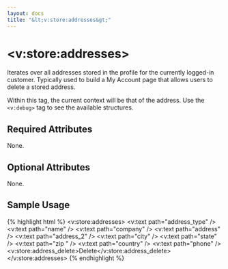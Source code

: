 ```yaml
---
layout: docs
title: "&lt;v:store:addresses&gt;"
---
```


# &lt;v:store:addresses&gt;

Iterates over all addresses stored in the profile for the currently
logged-in customer. Typically used to build a My Account page that
allows users to delete a stored address.

Within this tag, the current context will be that of the address. Use
the `<v:debug>` tag to see the available structures.

## Required Attributes

None.

## Optional Attributes

None.

## Sample Usage

{% highlight html %}
<v:store:addresses>
 <v:text path="address_type" />
 <v:text path="name" />
 <v:text path="company" />
 <v:text path="address" />
 <v:text path="address_2" />
 <v:text path="city" />
 <v:text path="state" />
 <v:text path="zip " />
 <v:text path="country" />
 <v:text path="phone" />
 <v:store:address_delete>Delete</v:store:address_delete>
</v:store:addresses>
{% endhighlight %}
